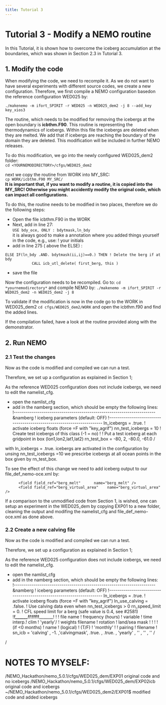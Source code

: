 ```yaml
---
title: Tutorial 3
---
```

# Tutorial 3 - Modify a NEMO routine
 
In this Tutorial, it is shown how to overcome the iceberg accumulation at the boundaries, which was shown in Section 2.3 in Tutorial 3. 

## 1. Modify the code
When modifying the code, we need to recompile it. As we do not want to have several experiments with different source codes, we create a new configuration.
Therefore, we first compile a NEMO configuration basedon the reference configuration WED025 by:
 
`./makenemo -m ifort_SPIRIT -r WED025 -n WED025_dem2 -j 8 --add_key key_xios3`

The routine, which needs to be modified for removing the icebergs at the open boundary is **icbthm.F90**. This routine is representing the thermodynamics of icebergs. Within this file the icebergs are deleted when they are melted. We add that if icebergs are reaching the boundary of the domain they are deleted.  This modification will be included in further NEMO releases.

To do this modification, we go into the newly configured WED025_dem2 folder:  
`cd <YOURNEMODIRECTORY>/cfgs/WED025_dem2`

next we copy the routine from WORK into MY_SRC:  
`cp WORK/icbthm.F90 MY_SRC/`  
**It is important that, if you want to modify a routine, it is copied into the MY_SRC! Otherwise you might accidently modify the original code, which can impact all configurations.**


To do this, the routine needs to be modified in two places, therefore we do the following steps:  
- Open the file icbthm.F90 in the WORK 
- Next, add in line 27:  
`USE bdy_oce, ONLY : bdytmask,ln_bdy`  
it is always good to make a annotation where you added things yourself in the code, e.g., use: ! your initials
- add in line 275 ( above the ELSE) :
```
ELSE IF(ln_bdy .AND. bdytmask(ii,ij)==0.) THEN ! Delete the berg if at bdy
            CALL icb_utl_delete( first_berg, this )
```
- save the file

Now the configuration needs to be recompiled.
Go to:
`cd *yournemodirectory*`
and compile NEMO by: 
`./makenemo -m ifort_SPIRIT -r WED025_dem2 -n WED025_dem2 -j 8`

To validate if the modification is now in the code go to the WORK in WED025_dem2
`cd cfgs/WED025_dem2/WORK`
and open the icbthm.f90 and find the added lines.

If the compilation failed, have a look at the routine provided along with the demonstrator.

## 2. Run NEMO

### 2.1 Test the changes

Now as the code is modified and compiled we can run a test.

Therefore, we set up a configuration as explained in Section 1;

As the reference WED025 configuration does not include icebergs, we need to edit the namelist_cfg.
- open the namlist_cfg
- add in the namberg section, which should be empty the following lines:
!-----------------------------------------------------------------------
&namberg       !   iceberg parameters                                   (default: OFF)
!-----------------------------------------------------------------------
   ln_icebergs = .true.      ! activate iceberg floats (force =F with "key_agrif")
   nn_test_icebergs        =  10     ! Create test icebergs of this class (-1 = no)
   !                                 ! Put a test iceberg at each gridpoint in box (lon1,lon2,lat1,lat2)
   rn_test_box             = -80,  2, -80.0, -61.0
/

with  ln_icebergs = .true. icebergs are activated in the configuration by unsing nn_test_icebergs =10 we prescirbe icebergs at all ocean points in the box given by rn_test_box.

To see the effect of this change we need to add iceberg output to our file_def_nemo-oce.xml by:
 
  <!-- ice berg fields  --> 
          <field field_ref="berg_melt"      name="berg_melt" />
          <field field_ref="berg_virtual_area"    name="berg_virtual_area"  />


If a comparison to the unmodified code from Section 1, is wished, one can setup an experiment in the WED025_dem by copying EXP01 to a new folder, cleaning the output and modifing the namelist_cfg and file_def_nemo-oce.xml as done above.


### 2.2 Create a new calving file
Now as the code is modified and compiled we can run a test.

Therefore, we set up a configuration as explained in Section 1;

As the reference WED025 configuration does not include icebergs, we need to edit the namelist_cfg.
- open the namlist_cfg
- add in the namberg section, which should be empty the following lines:
!-----------------------------------------------------------------------
&namberg       !   iceberg parameters                                   (default: OFF)
!-----------------------------------------------------------------------
   ln_icebergs = .true.      ! activate iceberg floats (force =F with "key_agrif")
   ln_use_calving          = .false. ! Use calving data even when nn_test_icebergs > 0
   rn_speed_limit          = 0.      ! CFL speed limit for a berg (safe value is 0.4, see #2581)
   !___________!_________________________!___________________!___________!_____________!________!___________!__________________!__________!_______________!
   !           !  file name              ! frequency (hours) ! variable  ! time interp.!  clim  ! 'yearly'/ ! weights filename ! rotation ! land/sea mask !
   !           !                         !  (if <0  months)  !   name    !   (logical) !  (T/F) ! 'monthly' !                  ! pairing  !    filename   !
   sn_icb     =  'calving'              ,         -1.        ,'calvingmask',  .true.   , .true. , 'yearly'  , ''               , ''       , ''
/

/




# NOTES TO MYSELF:
/NEMO_Hackathon/nemo_5.0.1/cfgs/WED025_dem/EXP01
original code and no icebergs
/NEMO_Hackathon/nemo_5.0.1/cfgs/WED025_dem/EXP02icb
original code and icebergs
~/NEMO_Hackathon/nemo_5.0.1/cfgs/WED025_dem2/EXP01$
modified code and added icebergs
